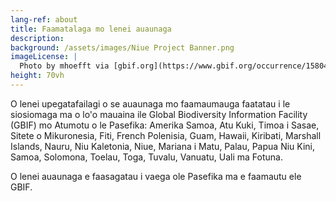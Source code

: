 ```yaml
---
lang-ref: about
title: Faamatalaga mo lenei auaunaga
description: 
background: /assets/images/Niue Project Banner.png
imageLicense: |
  Photo by mhoefft via [gbif.org](https://www.gbif.org/occurrence/1580487687)
height: 70vh
---
```

O lenei upegatafailagi o se auaunaga mo faamaumauga faatatau i le siosiomaga ma o lo'o mauaina ile
Global Biodiversity Information Facility (GBIF) mo Atumotu o le Pasefika: Amerika Samoa, Atu Kuki, Timoa i Sasae, Sitete o Mikuronesia, Fiti, French Polenisia, Guam, Hawaii, Kiribati, Marshall Islands, Nauru, Niu Kaletonia, Niue, Mariana i Matu, Palau, Papua Niu Kini, Samoa, Solomona, Toelau, Toga, Tuvalu, Vanuatu, Uali ma Fotuna.

O lenei auaunaga e faasagatau i vaega ole Pasefika ma e faamautu ele GBIF. 
